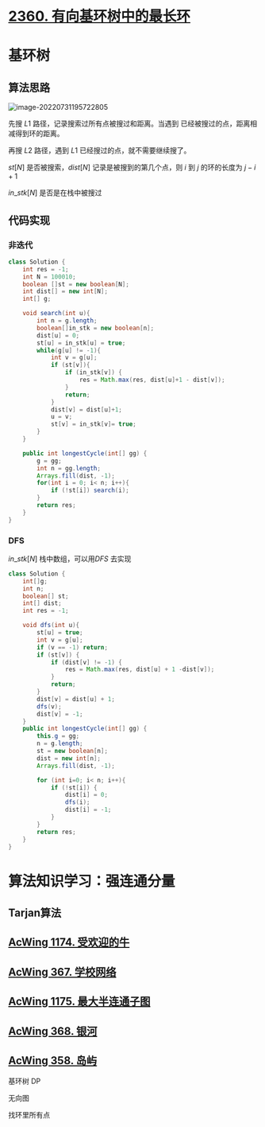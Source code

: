 

# [2360. 有向基环树中的最长环](https://leetcode.cn/problems/longest-cycle-in-a-graph/)





# 基环树



## 算法思路





![image-20220731195722805](https://muyids.oss-cn-beijing.aliyuncs.com/img/image-20220731195722805.png)



先搜 $L1$ 路径，记录搜索过所有点被搜过和距离。当遇到 已经被搜过的点，距离相减得到环的距离。

再搜 $L2$ 路径，遇到 $L1$ 已经搜过的点，就不需要继续搜了。



$st[N]$ 是否被搜索，$dist[N]$ 记录是被搜到的第几个点，则 $i$ 到 $j$ 的环的长度为 $j-i+1$

$in\_stk[N]$ 是否是在栈中被搜过





## 代码实现



### 非迭代

```java
class Solution {
    int res = -1;
    int N = 100010;
    boolean []st = new boolean[N];
    int dist[] = new int[N];
    int[] g;

    void search(int u){
        int n = g.length;
        boolean[]in_stk = new boolean[n];
        dist[u] = 0;
        st[u] = in_stk[u] = true;
        while(g[u] != -1){
            int v = g[u];
            if (st[v]){
                if (in_stk[v]) {
                    res = Math.max(res, dist[u]+1 - dist[v]);
                } 
                return;
            }
            dist[v] = dist[u]+1;
            u = v;
            st[v] = in_stk[v]= true;
        }
    }

    public int longestCycle(int[] gg) {
        g = gg;
        int n = gg.length;
        Arrays.fill(dist, -1);
        for(int i = 0; i< n; i++){
            if (!st[i]) search(i);
        }
        return res;
    }
}
```





### DFS



$in\_stk[N]$ 栈中数组，可以用$DFS$ 去实现 



```java
class Solution {
    int[]g;
    int n;
    boolean[] st;
    int[] dist;
    int res = -1;

    void dfs(int u){
        st[u] = true;
        int v = g[u];
        if (v == -1) return;
        if (st[v]) {
            if (dist[v] != -1) {
                res = Math.max(res, dist[u] + 1 -dist[v]);
            }
            return;
        }
        dist[v] = dist[u] + 1;
        dfs(v);
        dist[v] = -1;
    }
    public int longestCycle(int[] gg) {
        this.g = gg;
        n = g.length;
        st = new boolean[n];
        dist = new int[n];
        Arrays.fill(dist, -1);

        for (int i=0; i< n; i++){
            if (!st[i]) {
                dist[i] = 0;
                dfs(i);
                dist[i] = -1;
            }
        }
        return res;
    }
}
```





# 算法知识学习：强连通分量



## Tarjan算法



## [AcWing 1174. 受欢迎的牛](https://www.acwing.com/problem/content/1176/)



## [AcWing 367. 学校网络](https://www.acwing.com/problem/content/369/) 



## [AcWing 1175. 最大半连通子图](https://www.acwing.com/problem/content/1177/) 



## [AcWing 368. 银河](https://www.acwing.com/problem/content/370/)







## [AcWing 358. 岛屿](https://www.acwing.com/problem/content/description/360/)



基环树 DP



无向图

找环里所有点